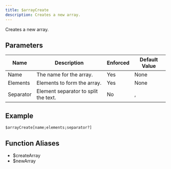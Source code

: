 ```yaml
---
title: $arrayCreate
description: Creates a new array.
---
```


Creates a new array.
## Parameters
|   Name    |             Description              | Enforced | Default Value |
|-----------|--------------------------------------|----------|---------------|
| Name      | The name for the array.              | Yes      | None          |
| Elements  | Elements to form the array.          | Yes      | None          |
| Separator | Element separator to split the text. | No       | ,             |
## Example
```eats
$arrayCreate[name;elements;separator?]
```
## Function Aliases
- $createArray
- $newArray